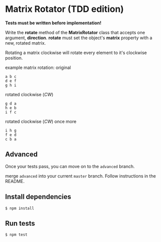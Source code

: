 Matrix Rotator (TDD edition)
===========

**Tests must be written before implementation!**

Write the **rotate** method of the **MatrixRotator** class that accepts one argument, **direction**.
**rotate** must set the object's **matrix** property with a new, rotated matrix.

Rotating a matrix clockwise will rotate every element to it's clockwise position.

example matrix rotation:
original
```
a b c
d e f
g h i
```

rotated clockwise (_CW_)
```
g d a
h e b
i f c
```

rotated clockwise (_CW_) once more
```
i h g
f e d
c b a
```

## Advanced

Once your tests pass, you can move on to the `advanced` branch.

merge `advanced` into your current `master` branch. Follow instructions in the README.

## Install dependencies

```
$ npm install
```

## Run tests

```
$ npm test
```